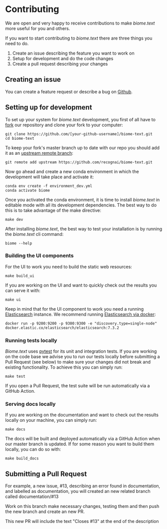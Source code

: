 # Contributing

We are open and very happy to receive contributions to make *biome.text* more useful for you and others.

If you want to start contributing to *biome.text* there are three things you need to do.

1. Create an issue describing the feature you want to work on
2. Setup for development and do the code changes
3. Create a pull request describing your changes

## Creating an issue
You can create a feature request or describe a bug on [Github](https://github.com/recognai/biome-text/issues/new/choose).

## Setting up for development
To set up your system for *biome.text* development, you first of all have to [fork](https://guides.github.com/activities/forking/)
our repository and clone your fork to your computer:

````shell script
git clone https://github.com/[your-github-username]/biome-text.git
cd biome-text
````

To keep your fork's master branch up to date with our repo you should add it as an [upstream remote branch](https://dev.to/louhayes3/git-add-an-upstream-to-a-forked-repo-1mik):

````shell script
git remote add upstream https://github.com/recognai/biome-text.git
````

Now go ahead and create a new conda environment in which the development will take place and activate it:

````shell script
conda env create -f environment_dev.yml
conda activate biome
````

Once you activated the conda environment, it is time to install *biome.text* in editable mode with all its development dependencies.
The best way to do this is to take advantage of the make directive:

````shell script
make dev
````

After installing *biome.text*, the best way to test your installation is by running the *biome.text* cli command:

```shell script
biome --help
```

### Building the UI components

For the UI to work you need to build the static web resources:

````shell script
make build_ui
````

If you are working on the UI and want to quickly check out the results you can serve it with:

```shell script
make ui
```

Keep in mind that for the UI component to work you need a running [Elasticsearch](https://www.elastic.co/guide/en/elasticsearch/reference/current/install-elasticsearch.html) instance.
We recommend running [Elasticsearch via docker](https://www.elastic.co/guide/en/elasticsearch/reference/7.7/docker.html#docker-cli-run-dev-mode):

````shell script
docker run -p 9200:9200 -p 9300:9300 -e "discovery.type=single-node" docker.elastic.co/elasticsearch/elasticsearch:7.3.2
````

### Running tests locally

*Biome.text* uses [pytest](https://docs.pytest.org/en/latest/) for its unit and integration tests.
If you are working on the code base we advise you to run our tests locally before submitting a Pull Request (see below) to make sure your changes did not break and existing functionality.
To achieve this you can simply run:

````shell script
make test
````

If you open a Pull Request, the test suite will be run automatically via a GitHub Action.

### Serving docs locally

If you are working on the documentation and want to check out the results locally on your machine, you can simply run:

````shell script
make docs
````

The docs will be built and deployed automatically via a GitHub Action when our master branch is updated.
If for some reason you want to build them locally, you can do so with:

````shell script
make build_docs
````

## Submitting a Pull Request

For example, a new issue, #13, describing an error found in documentation, and labelled as documentation, you will created an new related branch called documentation/#13

Work on this branch make necessary changes, testing them and then push the new branch and create an new PR.

This new PR will include the text "Closes #13" at the end of the description
